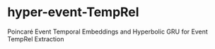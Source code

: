 # hyper-event-TempRel
Poincaré Event Temporal Embeddings and Hyperbolic GRU for Event TempRel Extraction
